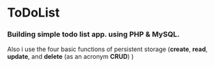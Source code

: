 # ToDoList

### Building simple todo list app. using PHP & MySQL.

Also i use the four basic functions of persistent storage (**create**, **read**, **update**, and **delete** (as an acronym **CRUD**) )